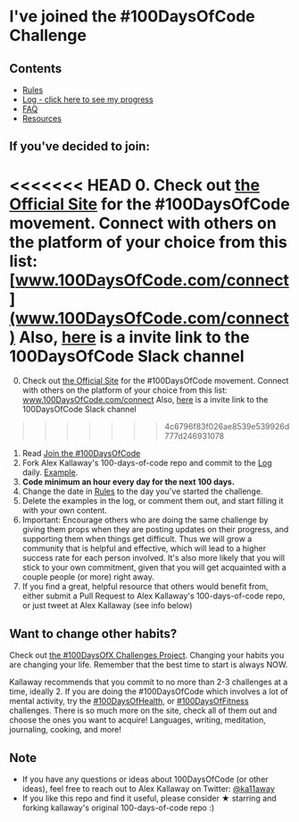 # I've joined the #100DaysOfCode Challenge

## Contents

* [Rules](rules.md)
* [Log - click here to see my progress](log.md)
* [FAQ](FAQ.md)
* [Resources](resources.md)

## If you've decided to join:

<<<<<<< HEAD
0.  Check out [the Official Site](http://100daysofcode.com/) for the #100DaysOfCode movement. Connect with others on the platform of your choice from this list: [www.100DaysOfCode.com/connect](www.100DaysOfCode.com/connect)
    Also, [here](https://join.slack.com/t/100xcode/shared_invite/enQtNzQwMzIwMzQxODc5LWQwMjU5Mjg0N2ZiMzIzYzJiZmE0YjNiYTBiZDBjNjlkNjBmMTYxNDBmNmE2YmE2YzY4NTgzY2Y5NDQxNWY5ZDM) is a invite link to the 100DaysOfCode Slack channel
=======
0.  Check out [the Official Site](http://100daysofcode.com/) for the #100DaysOfCode movement. Connect with others on the platform of your choice from this list: www.100DaysOfCode.com/connect
    Also, [here](https://100xcode.slack.com/join/shared_invite/enQtOTE0NjE3Nzc3ODg4LTY0NDliODc5YWYyODc1OWVmNTllYWRhMDZmMTQwMmI3MTY0N2UxYWQwYjRiMjEzZTI0ZTIzYTdkNWY4MWM5MzE) is a invite link to the 100DaysOfCode Slack channel
>>>>>>> 4c6796f83f026ae8539e539926d777d246931078
1.  Read [Join the #100DaysOfCode](https://medium.freecodecamp.com/join-the-100daysofcode-556ddb4579e4)
2.  Fork Alex Kallaway's 100-days-of-code repo and commit to the [Log](log.md) daily. [Example](https://github.com/Kallaway/100-days-kallaway-log).
3.  **Code minimum an hour every day for the next 100 days.**
4.  Change the date in [Rules](rules.md) to the day you've started the challenge.
5.  Delete the examples in the log, or comment them out, and start filling it with your own content.
6.  Important: Encourage others who are doing the same challenge by giving them props when they are posting updates on their progress, and supporting them when things get difficult. Thus we will grow a community that is helpful and effective, which will lead to a higher success rate for each person involved. It's also more likely that you will stick to your own commitment, given that you will get acquainted with a couple people (or more) right away.
7.  If you find a great, helpful resource that others would benefit from, either submit a Pull Request to Alex Kallaway's 100-days-of-code repo, or just tweet at Alex Kallaway (see info below)

## Want to change other habits?

Check out [the #100DaysOfX Challenges Project](http://100daysofx.com/). Changing your habits you are changing your life. Remember that the best time to start is always NOW.

Kallaway recommends that you commit to no more than 2-3 challenges at a time, ideally 2. If you are doing the #100DaysOfCode which involves a lot of mental activity, try the [#100DaysOfHealth](http://100daysofx.com/where-x-is/health/), or [#100DaysOfFitness](http://100daysofx.com/challenges/) challenges. There is so much more on the site, check all of them out and choose the ones you want to acquire! Languages, writing, meditation, journaling, cooking, and more!

## Note

* If you have any questions or ideas about 100DaysOfCode (or other ideas), feel free to reach out to Alex Kallaway on Twitter: [@ka11away](https://twitter.com/ka11away)
* If you like this repo and find it useful, please consider &#9733; starring and forking kallaway's original 100-days-of-code repo :)
